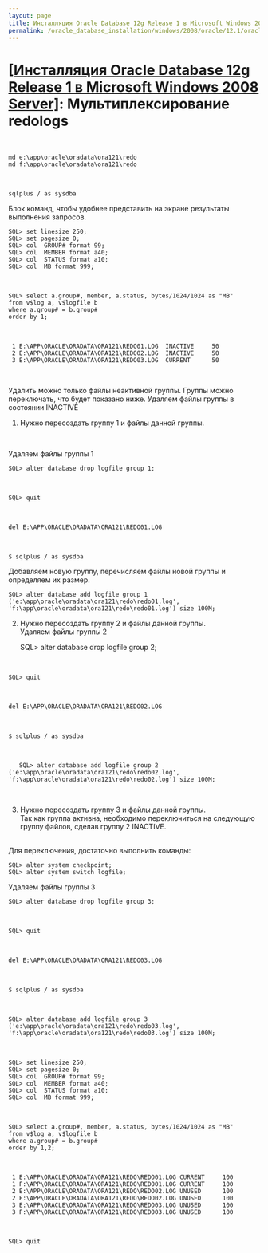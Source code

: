 ```yaml
---
layout: page
title: Инсталляция Oracle Database 12g Release 1 в Microsoft Windows 2008 Server
permalink: /oracle_database_installation/windows/2008/oracle/12.1/oracle-multiplex-redologs/
---
```


# <a href="/oracle_database_installation/windows/2008/oracle/12.1/">[Инсталляция Oracle Database 12g Release 1 в Microsoft Windows 2008 Server]</a>: Мультиплексирование redologs

<br/>


	md e:\app\oracle\oradata\ora121\redo
	md f:\app\oracle\oradata\ora121\redo

<br/>

	sqlplus / as sysdba


Блок команд, чтобы удобнее представить на экране результаты выполнения запросов.


	SQL> set linesize 250;
	SQL> set pagesize 0;
	SQL> col  GROUP# format 99;
	SQL> col  MEMBER format a40;
	SQL> col  STATUS format a10;
	SQL> col  MB format 999;



<br/>

	SQL> select a.group#, member, a.status, bytes/1024/1024 as "MB"
	from v$log a, v$logfile b
	where a.group# = b.group#
	order by 1;

<br/>

     1 E:\APP\ORACLE\ORADATA\ORA121\REDO01.LOG  INACTIVE     50
     2 E:\APP\ORACLE\ORADATA\ORA121\REDO02.LOG  INACTIVE     50
     3 E:\APP\ORACLE\ORADATA\ORA121\REDO03.LOG  CURRENT      50


<br/>

Удалить можно только файлы неактивной группы. Группы можно переключать, что будет показано ниже.
Удаляем файлы группы в состоянии INACTIVE


1) Нужно пересоздать группу 1 и файлы данной группы.

<br/>

Удаляем файлы группы 1


	SQL> alter database drop logfile group 1;

<br/>

	SQL> quit

<br/>

	del E:\APP\ORACLE\ORADATA\ORA121\REDO01.LOG

<br/>

	$ sqlplus / as sysdba


Добавляем новую группу, перечисляем файлы новой группы и определяем их размер.


	SQL> alter database add logfile group 1 ('e:\app\oracle\oradata\ora121\redo\redo01.log', 'f:\app\oracle\oradata\ora121\redo\redo01.log') size 100M;

2) Нужно пересоздать группу 2 и файлы данной группы.<br/>
Удаляем файлы группы 2

	SQL> alter database drop logfile group 2;

<br/>

	SQL> quit

<br/>

	del E:\APP\ORACLE\ORADATA\ORA121\REDO02.LOG


<br/>

	$ sqlplus / as sysdba


<br/>

	   SQL> alter database add logfile group 2 ('e:\app\oracle\oradata\ora121\redo\redo02.log', 'f:\app\oracle\oradata\ora121\redo\redo02.log') size 100M;

<br/>

3) Нужно пересоздать группу 3 и файлы данной группы.<br/>
Так как группа активна, необходимо переключиться на следующую группу файлов, сделав группу 2 INACTIVE.
<br/>
Для переключения, достаточно выполнить команды:


<br/>

	SQL> alter system checkpoint;
	SQL> alter system switch logfile;


Удаляем файлы группы 3

	SQL> alter database drop logfile group 3;

<br/>

	SQL> quit

<br/>

	del E:\APP\ORACLE\ORADATA\ORA121\REDO03.LOG


<br/>

	$ sqlplus / as sysdba

<br/>

	SQL> alter database add logfile group 3 ('e:\app\oracle\oradata\ora121\redo\redo03.log', 'f:\app\oracle\oradata\ora121\redo\redo03.log') size 100M;

<br/>

	SQL> set linesize 250;
	SQL> set pagesize 0;
	SQL> col  GROUP# format 99;
	SQL> col  MEMBER format a40;
	SQL> col  STATUS format a10;
	SQL> col  MB format 999;

<br/>

	SQL> select a.group#, member, a.status, bytes/1024/1024 as "MB"
	from v$log a, v$logfile b
	where a.group# = b.group#
	order by 1,2;

<br/>


     1 E:\APP\ORACLE\ORADATA\ORA121\REDO\REDO01.LOG CURRENT     100
     1 F:\APP\ORACLE\ORADATA\ORA121\REDO\REDO01.LOG CURRENT     100
     2 E:\APP\ORACLE\ORADATA\ORA121\REDO\REDO02.LOG UNUSED      100
     2 F:\APP\ORACLE\ORADATA\ORA121\REDO\REDO02.LOG UNUSED      100
     3 E:\APP\ORACLE\ORADATA\ORA121\REDO\REDO03.LOG UNUSED      100
     3 F:\APP\ORACLE\ORADATA\ORA121\REDO\REDO03.LOG UNUSED      100

<br/>

	SQL> quit
